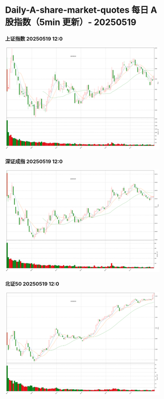 
# Daily-A-share-market-quotes 每日 A 股指数（5min 更新）- 20250519

### 上证指数 20250519 12:0
![](./fig/2025/5/20250519-sh000001.png)

### 深证成指 20250519 12:0
![](./fig/2025/5/20250519-sz399001.png)

### 北证50 20250519 12:0
![](./fig/2025/5/20250519-bj899050.png)
